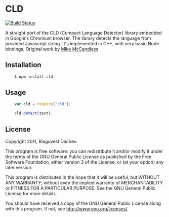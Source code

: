 # CLD
[![Build Status](https://secure.travis-ci.org/dachev/cld.png)](http://travis-ci.org/#!/dachev/cld)

A straight port of the CLD (Compact Language Detector) library embedded in Google's Chromium browser. The library detects the language from provided Javascript string. It's implemented in C++, with very basic Node bindings. Original work by [Mike McCandless](http://code.google.com/p/chromium-compact-language-detector/)

## Installation

``` bash
    $ npm install cld
```

## Usage

``` javascript
    var cld = require('cld');

    cld.detect(text);
```


## License
Copyright 2011, Blagovest Dachev.

This program is free software: you can redistribute it and/or modify
it under the terms of the GNU General Public License as published by
the Free Software Foundation, either version 3 of the License, or
(at your option) any later version.

This program is distributed in the hope that it will be useful,
but WITHOUT ANY WARRANTY; without even the implied warranty of
MERCHANTABILITY or FITNESS FOR A PARTICULAR PURPOSE.  See the
GNU General Public License for more details.

You should have received a copy of the GNU General Public License
along with this program.  If not, see <http://www.gnu.org/licenses/>.